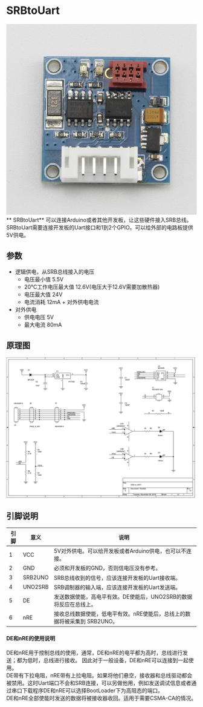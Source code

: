 # SRBtoUart
![SRBtoUart](Photos/SRBtoUart.jpg)
** SRBtoUart** 可以连接Arduino或者其他开发板，让这些硬件接入SRB总线。</br>
 SRBtoUart需要连接开发板的Uart接口和1到2个GPIO。可以给外部的电路板提供5V供电。</br>

## 参数
- 逻辑供电，从SRB总线接入的电压
  - 电压最小值 5.5V
  - 20℃工作电压最大值 12.6V(电压大于12.6V需要加散热器)
  - 电压最大值 24V
  - 电流消耗 12mA + 对外供电电流
- 对外供电
  - 供电电压 5V
  - 最大电流 80mA
## 原理图
![](Image/SRBtoUART.jpg)
## 引脚说明
引脚 | 意义 | 说明
---|---|---
1  |VCC | 5V对外供电。可以给开发板或者Arduino供电，也可以不连接。
2  |GND   | 必须和开发板的GND，否则信电压没有参考。
3  |SRB2UNO |SRB总线收到的信号，应该连接开发板的Uart接收端。
4  |UNO2SRB |SRB调制器的输入端，应该连接开发板的Uart发送端。
5  |DE  |发送数据使能，高电平有效。DE使能后，UNO2SRB的数据将反应在总线上。
6  |nRE |接收总线数据使能，低电平有效。nRE使能后，总线上的数据将被采集到 SRB2UNO。

#### DE和nRE的使用说明
DE和nRE用于控制总线的使用，通常，DE和nRE的电平都为高时，总线进行发送；都为低时，总线进行接收。
因此对于一般设备，DE和nRE可以连接到一起使用。</br>
DE带有下拉电阻，nRE带有上拉电阻。如果将他们悬空，接收器和总线驱动都会被禁用。这时Uart端口不会和SRB连接，可以另做他用，例如发送调试信息或者通过串口下载程序DE和nRE可以选择BootLoader下为高阻态的端口。</br>
DE和nRE全部使能时发送的数据将被接收器收回。适用于需要CSMA-CA的情况。</br>
